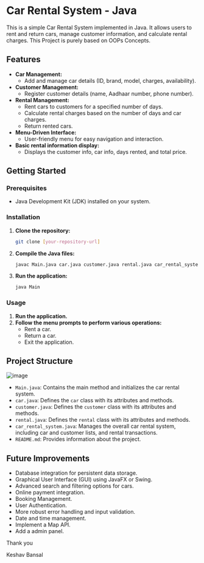 # Car Rental System - Java

This is a simple Car Rental System implemented in Java. It allows users to rent and return cars, manage customer information, and calculate rental charges.
This Project is purely based on OOPs Concepts. 

## Features

* **Car Management:**
    * Add and manage car details (ID, brand, model, charges, availability).
* **Customer Management:**
    * Register customer details (name, Aadhaar number, phone number).
* **Rental Management:**
    * Rent cars to customers for a specified number of days.
    * Calculate rental charges based on the number of days and car charges.
    * Return rented cars.
* **Menu-Driven Interface:**
    * User-friendly menu for easy navigation and interaction.
* **Basic rental information display:**
    * Displays the customer info, car info, days rented, and total price.

## Getting Started

### Prerequisites

* Java Development Kit (JDK) installed on your system.

### Installation

1.  **Clone the repository:**

    ```bash
    git clone [your-repository-url]
    ```

2.  **Compile the Java files:**

    ```bash
    javac Main.java car.java customer.java rental.java car_rental_system.java
    ```

3.  **Run the application:**

    ```bash
    java Main
    ```

### Usage

1.  **Run the application.**
2.  **Follow the menu prompts to perform various operations:**
    * Rent a car.
    * Return a car.
    * Exit the application.

## Project Structure

![image](https://github.com/user-attachments/assets/11458705-a2e7-4693-bc39-d68785f39c76)


* `Main.java`: Contains the main method and initializes the car rental system.
* `car.java`: Defines the `car` class with its attributes and methods.
* `customer.java`: Defines the `customer` class with its attributes and methods.
* `rental.java`: Defines the `rental` class with its attributes and methods.
* `car_rental_system.java`: Manages the overall car rental system, including car and customer lists, and rental transactions.
* `README.md`: Provides information about the project.

## Future Improvements

* Database integration for persistent data storage.
* Graphical User Interface (GUI) using JavaFX or Swing.
* Advanced search and filtering options for cars.
* Online payment integration.
* Booking Management.
* User Authentication.
* More robust error handling and input validation.
* Date and time management.
* Implement a Map API.
* Add a admin panel.

Thank you 

Keshav Bansal
